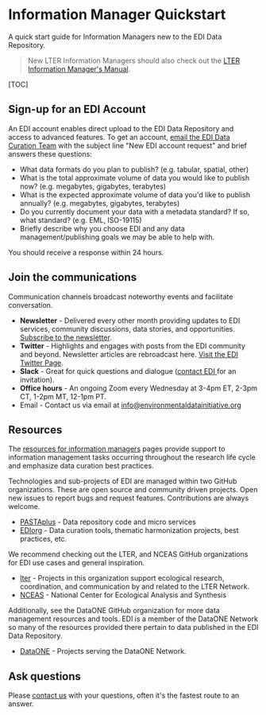 # Information Manager Quickstart

A quick start guide for Information Managers new to the EDI Data Repository. 

>New LTER Information Managers should also check out the [LTER Information Manager's Manual](https://lter.github.io/im-manual/).

[TOC]

## Sign-up for an EDI Account

An EDI account enables direct upload to the EDI Data Repository and access to advanced features. To get an account, [email the EDI Data Curation Team](../support/contact-us.md) with the subject line "New EDI account request" and brief answers these questions:

* What data formats do you plan to publish? (e.g. tabular, spatial, other)
* What is the total approximate volume of data you would like to publish now? (e.g. megabytes, gigabytes, terabytes)
* What is the expected approximate volume of data you'd like to publish annually? (e.g. megabytes, gigabytes, terabytes)
* Do you currently document your data with a metadata standard? If so, what standard?​ (e.g. EML, ISO-19115)
* Briefly describe why you choose EDI and any data management/publishing goals we may be able to help with.

You should receive a response within 24 hours.

## Join the communications

Communication channels broadcast noteworthy events and facilitate conversation.



* **Newsletter** - Delivered every other month providing updates to EDI services, community discussions, data stories, and opportunities. [Subscribe to the newsletter](https://environmentaldatainitiative.us14.list-manage.com/subscribe?u=c258a774cbd4d34290410d1ea&id=da346b264c).
* **Twitter** - Highlights and engages with posts from the EDI community and beyond. Newsletter articles are rebroadcast here. [Visit the EDI Twitter Page](https://twitter.com/edigotdata).
* **Slack** - Great for quick questions and dialogue ([contact EDI ](../support/contact-us.md) for an invitation).
* **Office hours** - An ongoing Zoom every Wednesday at 3-4pm ET, 2-3pm CT, 1-2pm MT, 12-1pm PT.
* Email - Contact us via email at [info@environmentaldatainitiative.org](mailto:info@environmentaldatainitiative.org)

## Resources

The [resources for information managers](resources-for-information-managers.md) pages provide support to information management tasks occurring throughout the research life cycle and emphasize data curation best practices.

Technologies and sub-projects of EDI are managed within two GitHub organizations. These are open source and community driven projects. Open new issues to report bugs and request features. Contributions are always welcome.



* [PASTAplus](https://github.com/PASTAplus) - Data repository code and micro services
* [EDIorg](https://github.com/EDIorg) - Data curation tools, thematic harmonization projects, best practices, etc.

We recommend checking out the LTER, and NCEAS GitHub organizations for EDI use cases and general inspiration.



* [lter](https://github.com/lter) - Projects in this organization support ecological research, coordination, and communication by and related to the LTER Network.
* [NCEAS](https://github.com/NCEAS) - National Center for Ecological Analysis and Synthesis

Additionally, see the DataONE GitHub organization for more data management resources and tools. EDI is a member of the DataONE Network so many of the resources provided there pertain to data published in the EDI Data Repository.

* [DataONE](https://github.com/DataONEorg) - Projects serving the DataONE Network.

## Ask questions

Please [contact us](../support/contact-us.md) with your questions, often it's the fastest route to an answer.
